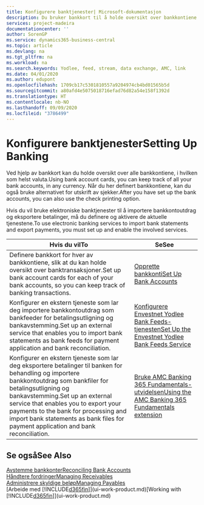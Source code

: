 ```yaml
---
title: Konfigurere banktjenester| Microsoft-dokumentasjon
description: Du bruker bankkort til å holde oversikt over bankkontiene dine og definere bankfeeder, for eksempel Yodlee, for å utveksle data.
services: project-madeira
documentationcenter: ''
author: SorenGP
ms.service: dynamics365-business-central
ms.topic: article
ms.devlang: na
ms.tgt_pltfrm: na
ms.workload: na
ms.search.keywords: Yodlee, feed, stream, data exchange, AMC, link
ms.date: 04/01/2020
ms.author: edupont
ms.openlocfilehash: 1709cb17c5301810557a9204974cb4bd01565b5d
ms.sourcegitcommit: a80afd4e5075018716efad76d82a54e158f1392d
ms.translationtype: HT
ms.contentlocale: nb-NO
ms.lasthandoff: 09/09/2020
ms.locfileid: "3786499"
---
```

# <a name="setting-up-banking"></a><span data-ttu-id="9c3df-103">Konfigurere banktjenester</span><span class="sxs-lookup"><span data-stu-id="9c3df-103">Setting Up Banking</span></span>
<span data-ttu-id="9c3df-104">Ved hjelp av bankkort kan du holde oversikt over alle bankkontiene, i hvilken som helst valuta.</span><span class="sxs-lookup"><span data-stu-id="9c3df-104">Using bank account cards, you can keep track of all your bank accounts, in any currency.</span></span> <span data-ttu-id="9c3df-105">Når du her definert bankkontiene, kan du også bruke alternativet for utskrift av sjekker.</span><span class="sxs-lookup"><span data-stu-id="9c3df-105">After you have set up the bank accounts, you can also use the check printing option.</span></span>

<span data-ttu-id="9c3df-106">Hvis du vil bruke elektroniske banktjenester til å importere bankkontoutdrag og eksportere betalinger, må du definere og aktivere de aktuelle tjenestene.</span><span class="sxs-lookup"><span data-stu-id="9c3df-106">To use electronic banking services to import bank statements and  export payments, you must set up and enable the involved services.</span></span>

| <span data-ttu-id="9c3df-107">Hvis du vil</span><span class="sxs-lookup"><span data-stu-id="9c3df-107">To</span></span> | <span data-ttu-id="9c3df-108">Se</span><span class="sxs-lookup"><span data-stu-id="9c3df-108">See</span></span> |
| --- | --- |
| <span data-ttu-id="9c3df-109">Definere bankkort for hver av bankkontiene, slik at du kan holde oversikt over banktransaksjoner.</span><span class="sxs-lookup"><span data-stu-id="9c3df-109">Set up bank account cards for each of your bank accounts, so you can keep track of banking transactions.</span></span> |[<span data-ttu-id="9c3df-110">Opprette bankkonti</span><span class="sxs-lookup"><span data-stu-id="9c3df-110">Set Up Bank Accounts</span></span>](bank-how-setup-bank-accounts.md) |
| <span data-ttu-id="9c3df-111">Konfigurer en ekstern tjeneste som lar deg importere bankkontoutdrag som bankfeeder for betalingsutligning og bankavstemming.</span><span class="sxs-lookup"><span data-stu-id="9c3df-111">Set up an external service that enables you to import bank statements as bank feeds for payment application and bank reconciliation.</span></span> |[<span data-ttu-id="9c3df-112">Konfigurere Envestnet Yodlee Bank Feeds-tjenesten</span><span class="sxs-lookup"><span data-stu-id="9c3df-112">Set Up the Envestnet Yodlee Bank Feeds Service</span></span>](bank-how-setup-bank-statement-service.md) |
| <span data-ttu-id="9c3df-113">Konfigurer en ekstern tjeneste som lar deg eksportere betalinger til banken for behandling og importere bankkontoutdrag som bankfiler for betalingsutligning og bankavstemming.</span><span class="sxs-lookup"><span data-stu-id="9c3df-113">Set up an external service that enables you to export your payments to the bank for processing  and import bank statements as bank files for payment application and bank reconciliation.</span></span> |[<span data-ttu-id="9c3df-114">Bruke AMC Banking 365 Fundamentals-utvidelsen</span><span class="sxs-lookup"><span data-stu-id="9c3df-114">Using the AMC Banking 365 Fundamentals extension</span></span>](ui-extensions-amc-banking.md) |

## <a name="see-also"></a><span data-ttu-id="9c3df-115">Se også</span><span class="sxs-lookup"><span data-stu-id="9c3df-115">See Also</span></span>
[<span data-ttu-id="9c3df-116">Avstemme bankkonter</span><span class="sxs-lookup"><span data-stu-id="9c3df-116">Reconciling Bank Accounts</span></span>](bank-manage-bank-accounts.md)  
[<span data-ttu-id="9c3df-117">Håndtere fordringer</span><span class="sxs-lookup"><span data-stu-id="9c3df-117">Managing Receivables</span></span>](receivables-manage-receivables.md)  
[<span data-ttu-id="9c3df-118">Administrere skyldige beløp</span><span class="sxs-lookup"><span data-stu-id="9c3df-118">Managing Payables</span></span>](payables-manage-payables.md)  
<span data-ttu-id="9c3df-119">[Arbeide med [!INCLUDE[d365fin](includes/d365fin_md.md)]](ui-work-product.md)</span><span class="sxs-lookup"><span data-stu-id="9c3df-119">[Working with [!INCLUDE[d365fin](includes/d365fin_md.md)]](ui-work-product.md)</span></span>
